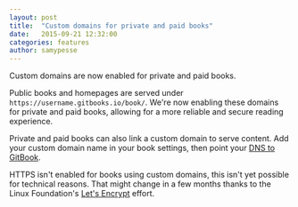 ```yaml
---
layout: post
title:  "Custom domains for private and paid books"
date:   2015-09-21 12:32:00
categories: features
author: samypesse
---
```


Custom domains are now enabled for private and paid books.

<!-- more -->

Public books and homepages are served under `https://username.gitbooks.io/book/`. We're now enabling these domains for private and paid books, allowing for a more reliable and secure reading experience.

Private and paid books can also link a custom domain to serve content. Add your custom domain name in your book settings, then point your [DNS to GitBook](https://help.gitbook.com/platform/domains.html).

HTTPS isn't enabled for books using custom domains, this isn't yet possible for technical reasons. That might change in a few months thanks to the Linux Foundation's [Let's Encrypt](https://letsencrypt.org/) effort.
